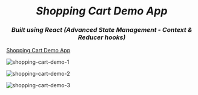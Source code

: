 <h1 align=center> <b><i>Shopping Cart Demo App</i></b></h1>
<h3 align=center> <b><i>Built using React (Advanced State Management - Context & Reducer hooks)</i></b></h3>

[Shopping Cart Demo App](https://shopping-cart-demo.onrender.com)

![shopping-cart-demo-1](https://github.com/user-attachments/assets/d72cdc19-4370-49a4-a83e-9d433369d54d)

![shopping-cart-demo-2](https://github.com/user-attachments/assets/b2eb6e6f-1973-4c13-9f23-73b4fa58b472)

![shopping-cart-demo-3](https://github.com/user-attachments/assets/89bc3ea0-ced3-4d10-a85c-be99132bf5c2)
